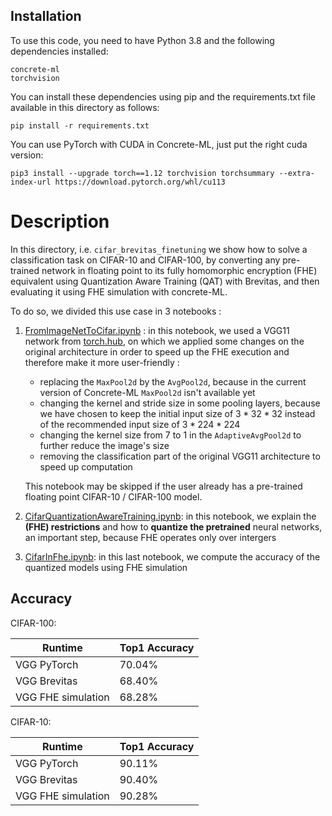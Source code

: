 ## Installation

To use this code, you need to have Python 3.8 and the following dependencies installed:

```
concrete-ml
torchvision
```

You can install these dependencies using pip and the requirements.txt file available in this directory as follows:

`pip install -r requirements.txt`

You can use PyTorch with CUDA in Concrete-ML, just put the right cuda version:

`pip3 install --upgrade torch==1.12 torchvision torchsummary --extra-index-url https://download.pytorch.org/whl/cu113`

# Description

In this directory, i.e. `cifar_brevitas_finetuning` we show how to solve a classification task on CIFAR-10 and CIFAR-100, by converting any pre-trained network in floating point to its fully homomorphic encryption (FHE) equivalent using Quantization Aware Training (QAT) with Brevitas, and then evaluating it using FHE simulation with concrete-ML.

To do so, we divided this use case in 3 notebooks :

1. [FromImageNetToCifar.ipynb](FromImageNetToCifar.ipynb) : in this notebook, we used a VGG11 network from [torch.hub](https://pytorch.org/hub/pytorch_vision_vgg/), on which we applied some changes on the original architecture in order to speed up the FHE execution and therefore make it more user-friendly :

   - replacing the `MaxPool2d` by the `AvgPool2d`, because in the current version of Concrete-ML `MaxPool2d` isn't available yet
   - changing the kernel and stride size in some pooling layers, because we have chosen to keep the initial input size of $3*32*32$ instead of the recommended input size of $3*224*224$
   - changing the kernel size from $7$ to $1$ in the `AdaptiveAvgPool2d` to further reduce the image's size
   - removing the classification part of the original VGG11 architecture to speed up computation

   This notebook may be skipped if the user already has a pre-trained floating point CIFAR-10 / CIFAR-100 model.

1. [CifarQuantizationAwareTraining.ipynb](CifarQuantizationAwareTraining.ipynb): in this notebook, we explain the **(FHE) restrictions** and how to **quantize the pretrained** neural networks, an important step, because FHE operates only over intergers

1. [CifarInFhe.ipynb](CifarInFhe.ipynb): in this last notebook, we compute the accuracy of the quantized models using FHE simulation

## Accuracy

<!-- FIXME: Add FHE inference: https://github.com/zama-ai/concrete-ml-internal/issues/2420 -->

CIFAR-100:

| Runtime            | Top1 Accuracy |
| ------------------ | ------------- |
| VGG PyTorch        | 70.04%        |
| VGG Brevitas       | 68.40%        |
| VGG FHE simulation | 68.28%        |

CIFAR-10:

| Runtime            | Top1 Accuracy |
| ------------------ | ------------- |
| VGG PyTorch        | 90.11%        |
| VGG Brevitas       | 90.40%        |
| VGG FHE simulation | 90.28%        |
